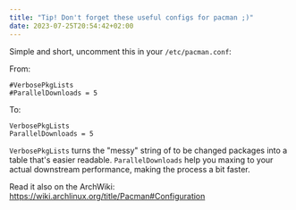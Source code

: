 ```yaml
---
title: "Tip! Don't forget these useful configs for pacman ;)"
date: 2023-07-25T20:54:42+02:00
---
```


Simple and short, uncomment this in your `/etc/pacman.conf`:

From:

```
#VerbosePkgLists
#ParallelDownloads = 5
```

To:

```
VerbosePkgLists
ParallelDownloads = 5
```

`VerbosePkgLists` turns the "messy" string of to be changed packages into a table that's easier readable. `ParallelDownloads` help you maxing to your actual downstream performance, making the process a bit faster.

Read it also on the ArchWiki: https://wiki.archlinux.org/title/Pacman#Configuration